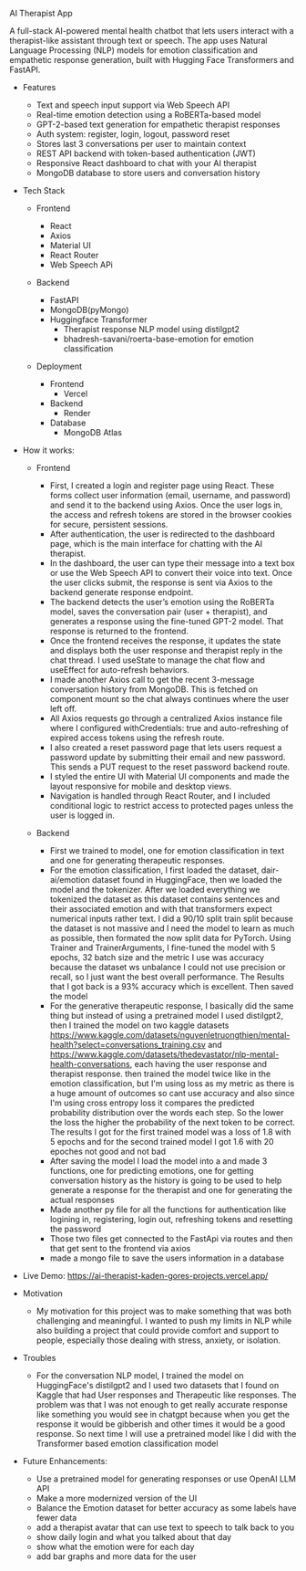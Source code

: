 ﻿AI Therapist App 

A full-stack AI-powered mental health chatbot that lets users interact with a therapist-like assistant through text or speech. The app uses Natural Language Processing (NLP) models for emotion classification and empathetic response generation, built with Hugging Face Transformers and FastAPI.

- Features 
  - Text and speech input support via Web Speech API
  - Real-time emotion detection using a RoBERTa-based model
  - GPT-2-based text generation for empathetic therapist responses
  - Auth system: register, login, logout, password reset
  - Stores last 3 conversations per user to maintain context
  - REST API backend with token-based authentication (JWT)
  - Responsive React dashboard to chat with your AI therapist
  - MongoDB database to store users and conversation history

- Tech Stack
  - Frontend
    - React
    - Axios
    - Material UI 
    - React Router
    - Web Speech APi
    
  - Backend 
    - FastAPI
    - MongoDB(pyMongo)
    - Huggingface Transformer 
      - Therapist response NLP model using distilgpt2 
      - bhadresh-savani/roerta-base-emotion for emotion classification
      
  - Deployment 
    - Frontend
      - Vercel 
    - Backend
      - Render
    - Database
      - MongoDB Atlas

- How it works: 
  - Frontend 
    - First, I created a login and register page using React. These forms collect user information (email, username, and password) and send it to the backend using Axios. Once the user logs in, the access and refresh tokens are stored in the browser cookies for secure, persistent sessions.
    - After authentication, the user is redirected to the dashboard page, which is the main interface for chatting with the AI therapist.
    - In the dashboard, the user can type their message into a text box or use the Web Speech API to convert their voice into text. Once the user clicks submit, the response is sent via Axios to the backend generate response endpoint.
    - The backend detects the user’s emotion using the RoBERTa model, saves the conversation pair (user + therapist), and generates a response using the fine-tuned GPT-2 model. That response is returned to the frontend.
    - Once the frontend receives the response, it updates the state and displays both the user response and therapist reply in the chat thread. I used useState to manage the chat flow and useEffect for auto-refresh behaviors.
    - I made another Axios call to get the recent 3-message conversation history from MongoDB. This is fetched on component mount so the chat always continues where the user left off.
    - All Axios requests go through a centralized Axios instance file where I configured withCredentials: true and auto-refreshing of expired access tokens using the refresh route.
    - I also created a reset password page that lets users request a password update by submitting their email and new password. This sends a PUT request to the reset password backend route.
    - I styled the entire UI with Material UI components and made the layout responsive for mobile and desktop views.
    - Navigation is handled through React Router, and I included conditional logic to restrict access to protected pages unless the user is logged in.


  - Backend 
      - First we trained to model, one for emotion classification in text and one for generating therapeutic responses.
      - For the emotion classification, I first loaded the dataset, dair-ai/emotion dataset found in HuggingFace, then we loaded the model and the tokenizer. After we loaded everything we tokenized the dataset as this dataset contains sentences and their associated emotion and with that transformers expect numerical inputs rather text. I did a 90/10 split train split because the dataset is not massive and I need the model to learn as much as possible, then formated the now split data for PyTorch. Using Trainer and TrainerArguments, I fine-tuned the model with 5 epochs, 32 batch size and the metric I use was accuracy because the dataset ws unbalance I could not use precision or recall, so I just want the best overall performance. The Results that I got back is a 93% accuracy which is excellent. Then saved the model 
      - For the generative therapeutic response, I basically did the same thing but instead of using a pretrained model I used distilgpt2, then I trained the model on two kaggle datasets https://www.kaggle.com/datasets/nguyenletruongthien/mental-health?select=conversations_training.csv and https://www.kaggle.com/datasets/thedevastator/nlp-mental-health-conversations, each having the user response and therapist response. then trained the model twice like in the emotion classification, but I'm using loss as my metric as there is a huge amount of outcomes so cant use accuracy and also since I'm using cross entropy loss it compares  the predicted probability distribution over the words each step. So the lower the loss the higher the probability of the next token to be correct. The results I got for the first trained model was a loss of 1.8 with 5 epochs and for the second trained model I got 1.6 with 20 epoches not good and not bad 
      - After saving the model I load the model into a and made 3 functions, one for predicting emotions, one for getting conversation history as the history is going to be used to help generate a response for the therapist and one for generating the actual responses 
      - Made another py file for all the functions for authentication like logining in, registering, login out, refreshing tokens and resetting the password
      - Those two files get connected to the FastApi via routes and then that get sent to the frontend via axios
      - made a mongo file to save the users information in a database 
    
- Live Demo: https://ai-therapist-kaden-gores-projects.vercel.app/

- Motivation 
  - My motivation for this project was to make something that was both challenging and meaningful. I wanted to push my limits in NLP while also building a project that could provide comfort and support to people, especially those dealing with stress, anxiety, or isolation.

- Troubles 
  - For the conversation NLP model, I trained the model on HuggingFace's distilgpt2 and I used two datasets that I found on Kaggle that had User responses and Therapeutic like responses. The problem was that I was not enough to get really accurate response like something you would see in chatgpt because when you get the response it would be gibberish and other times it would be a good response. So next time I will use a pretrained model like I did with the Transformer based emotion classification model

- Future Enhancements:
  - Use a pretrained model for generating responses or use OpenAI LLM API 
  - Make a more modernized version of the UI 
  - Balance the Emotion dataset for better accuracy as some labels have fewer data
  - add a therapist avatar that can use text to speech to talk back to you 
  - show daily login and what you talked about that day 
  - show what the emotion were for each day 
  - add bar graphs and more data for the user 
